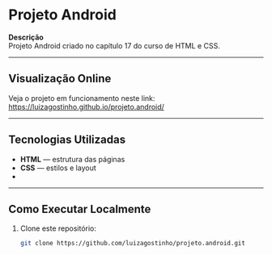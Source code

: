 # Projeto Android

**Descrição**  
Projeto Android criado no capítulo 17 do curso de HTML e CSS.

---

##  Visualização Online  

Veja o projeto em funcionamento neste link: https://luizagostinho.github.io/projeto.android/  

---

##  Tecnologias Utilizadas  
- **HTML** — estrutura das páginas  
- **CSS** — estilos e layout
- 
---

##  Como Executar Localmente  

1. Clone este repositório:
   ```bash
   git clone https://github.com/luizagostinho/projeto.android.git
